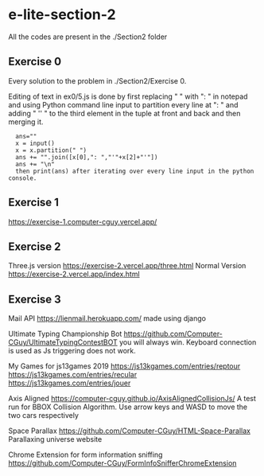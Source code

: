 # e-lite-section-2
All the codes are present in the ./Section2 folder

## Exercise 0

Every solution to the problem in ./Section2/Exercise 0.

Editing of text in ex0/5.js is done by first replacing " " with ": " in notepad and using Python command line input to partition every line at ": " and adding " '' " to the third element in the tuple at front and back and then merging it.
```
  ans=""
  x = input()
  x = x.partition(" ")
  ans += "".join([x[0],": ","'"+x[2]+"'"])
  ans += "\n"
  then print(ans) after iterating over every line input in the python console.
```

## Exercise 1
https://exercise-1.computer-cguy.vercel.app/

## Exercise 2
Three.js version https://exercise-2.vercel.app/three.html
Normal Version https://exercise-2.vercel.app/index.html

## Exercise 3
Mail API https://lienmail.herokuapp.com/ made using django

Ultimate Typing Championship Bot https://github.com/Computer-CGuy/UltimateTypingContestBOT you will always win. Keyboard connection is used as Js triggering does not work.

My Games for js13games 2019 https://js13kgames.com/entries/reptour https://js13kgames.com/entries/recular https://js13kgames.com/entries/jouer 

Axis Aligned https://computer-cguy.github.io/AxisAlignedCollisionJs/ A test run for BBOX Collision Algorithm. Use arrow keys and WASD to move the two cars respectively

Space Parallax https://github.com/Computer-CGuy/HTML-Space-Parallax Parallaxing universe website

Chrome Extension for form information sniffing https://github.com/Computer-CGuy/FormInfoSnifferChromeExtension


